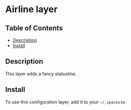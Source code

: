 # Airline layer

## Table of Contents

<!-- vim-markdown-toc GFM -->
* [Description](#description)
* [Install](#install)

<!-- vim-markdown-toc -->

## Description

This layer adds a fancy statusline.

## Install

To use this configuration layer, add it to your `~/.spacevim`.
